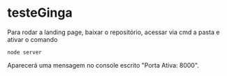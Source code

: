 # testeGinga

Para rodar a landing page, baixar o repositório,
acessar via cmd a pasta e ativar o comando 
``` 
node server
```

Aparecerá uma mensagem no console escrito "Porta Ativa: 8000".


